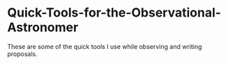 # Quick-Tools-for-the-Observational-Astronomer
These are some of the quick tools I use while observing and writing proposals.
